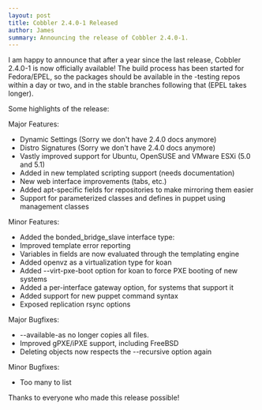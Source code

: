 ```yaml
---
layout: post
title: Cobbler 2.4.0-1 Released
author: James
summary: Announcing the release of Cobbler 2.4.0-1.
---
```

I am happy to announce that after a year since the last release, Cobbler 2.4.0-1 is now officially available! The build process has been started for Fedora/EPEL, so the packages should be available in the -testing repos within a day or two, and in the stable branches following that (EPEL takes longer).

Some highlights of the release:

Major Features:

* Dynamic Settings (Sorry we don't have 2.4.0 docs anymore)
* Distro Signatures (Sorry we don't have 2.4.0 docs anymore)
* Vastly improved support for Ubuntu, OpenSUSE and VMware ESXi (5.0 and 5.1)
* Added in new templated scripting support (needs documentation)
* New web interface improvements (tabs, etc.)
* Added apt-specific fields for repositories to make mirroring them easier
* Support for parameterized classes and defines in puppet using management classes

Minor Features:

* Added the bonded_bridge_slave interface type:
* Improved template error reporting
* Variables in fields are now evaluated through the templating engine
* Added openvz as a virtualization type for koan
* Added --virt-pxe-boot option for koan to force PXE booting of new systems
* Added a per-interface gateway option, for systems that support it
* Added support for new puppet command syntax
* Exposed replication rsync options

Major Bugfixes:

* --available-as no longer copies all files.
* Improved gPXE/iPXE support, including FreeBSD
* Deleting objects now respects the --recursive option again

Minor Bugfixes:

* Too many to list

Thanks to everyone who made this release possible!
